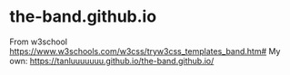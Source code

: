 # the-band.github.io
 From w3school https://www.w3schools.com/w3css/tryw3css_templates_band.htm#
My own: https://tanluuuuuuu.github.io/the-band.github.io/
